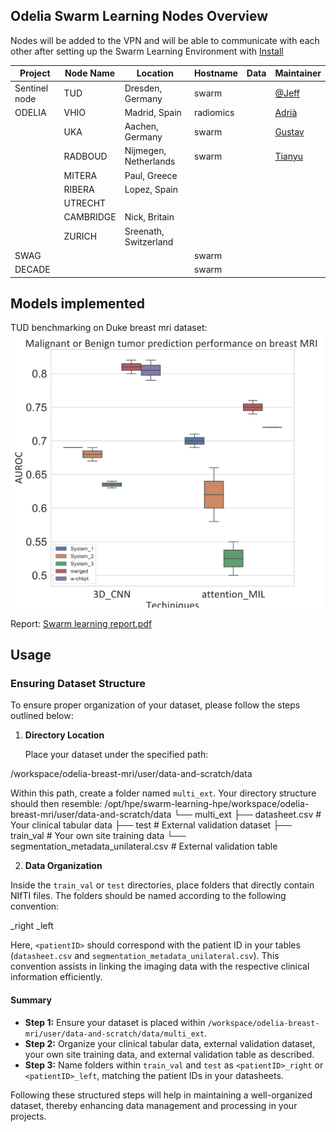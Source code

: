 ## Odelia Swarm Learning Nodes Overview

Nodes will be added to the VPN and will be able to communicate with each other after setting up the Swarm Learning Environment with [Install](#install)

| Project       | Node Name | Location               | Hostname  | Data | Maintainer                                |
| ------------- | --------- | ---------------------- | --------- | -----| ----------------------------------------- |
| Sentinel node | TUD       | Dresden, Germany       | swarm     |      | [@Jeff](https://github.com/Ultimate-Storm) |
| ODELIA        | VHIO      | Madrid, Spain          | radiomics |      | [Adrià](mailto:adriamarcos@vhio.net)       |
|               | UKA       | Aachen, Germany        | swarm     |      | [Gustav](mailto:gumueller@ukaachen.de)     |
|               | RADBOUD   | Nijmegen, Netherlands  | swarm     |      | [Tianyu](mailto:t.zhang@nki.nl)            |
|               | MITERA    | Paul, Greece           |           |      |                                             |
|               | RIBERA    | Lopez, Spain           |           |      |                                             |
|               | UTRECHT   |                        |           |      |                                             |
|               | CAMBRIDGE | Nick, Britain          |           |      |                                             |
|               | ZURICH    | Sreenath, Switzerland  |           |      |                                             |
| SWAG          |           |                        | swarm     |      |                                             |
| DECADE        |           |                        | swarm     |      |                                             |
## Models implemented

TUD benchmarking on Duke breast mri dataset:![TUD experiments result.png](assets%2FTUD%20experiments%20result.png)

Report: [Swarm learning report.pdf](assets%2FSwarm%20learning%20report.pdf)

## Usage
### Ensuring Dataset Structure

To ensure proper organization of your dataset, please follow the steps outlined below:

1. **Directory Location**

   Place your dataset under the specified path:

/workspace/odelia-breast-mri/user/data-and-scratch/data


Within this path, create a folder named `multi_ext`. Your directory structure should then resemble:
/opt/hpe/swarm-learning-hpe/workspace/odelia-breast-mri/user/data-and-scratch/data
└── multi_ext
├── datasheet.csv # Your clinical tabular data
├── test # External validation dataset
├── train_val # Your own site training data
└── segmentation_metadata_unilateral.csv # External validation table

2. **Data Organization**

Inside the `train_val` or `test` directories, place folders that directly contain NIfTI files. The folders should be named according to the following convention:

<patientID>_right
<patientID>_left

Here, `<patientID>` should correspond with the patient ID in your tables (`datasheet.csv` and `segmentation_metadata_unilateral.csv`). This convention assists in linking the imaging data with the respective clinical information efficiently.

#### Summary

- **Step 1:** Ensure your dataset is placed within `/workspace/odelia-breast-mri/user/data-and-scratch/data/multi_ext`.
- **Step 2:** Organize your clinical tabular data, external validation dataset, your own site training data, and external validation table as described.
- **Step 3:** Name folders within `train_val` and `test` as `<patientID>_right` or `<patientID>_left`, matching the patient IDs in your datasheets.

Following these structured steps will help in maintaining a well-organized dataset, thereby enhancing data management and processing in your projects.
